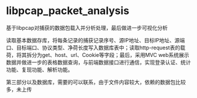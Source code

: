 # libpcap_packet_analysis
基于libpcap对捕获的数据包载入并分析处理，最后做进一步可视化分析

读取基本数据存库，将每条记录的捕获记录序号、源IP地址、目标IP地址、源端口、目标端口、协议类型、净荷长度写入数据库表中；读取http-request表的载荷，将其拆分为get、host、url、Cookie等字段；最后，采用MVC web系统展示数据并做进一步的表格数据查询，与前端数据接口进行通信，实现登录认证、统计功能、复现功能、解析功能。

第三部分以及数据库，需要的可以联系，由于文件内容较大，依赖的数据包比较多，未上传
